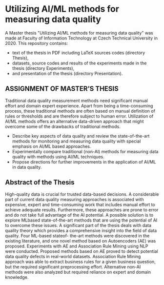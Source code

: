 Utilizing AI/ML methods for measuring data quality
===

A Master thesis "Utilizing AI/ML methods for measuring data quality" was made at Faculty of Information Technology at Czech Technical University in 2020. This repository contains:

* text of the thesis in PDF including LaTeX sources codes (directory Thesis),
* datasets, source codes and results of the experiments made in the thesis (directory Experiments),
* and presentation of the thesis (directory Presentation).

ASSIGNMENT OF MASTER’S THESIS
---

Traditional data quality measurement methods need significant manual effort and domain expert experience. Apart from being a time-consuming process, these traditional methods are often based on manual definition of rules or thresholds and are therefore subject to human error. Utilization of AI/ML methods offers an alternative data-driven approach that might overcome some of the drawbacks of traditional methods.

* Describe key aspects of data quality and review the state-of-the-art methods for monitoring and measuring data quality with special emphasis on AI/ML based approaches.
* Experimentally compare traditional (non-AI) methods for measuring data quality with methods using AI/ML techniques.
* Propose directions for further improvements in the application of AI/ML in data quality.

Abstract of the Thesis
---

High-quality data is crucial for trusted data-based decisions. A considerable
part of current data quality measuring approaches is associated with expensive,
expert and time-consuming work that includes manual effort to achieve
adequate results. Furthermore, these approaches are prone to error and do not
take full advantage of the AI potential. A possible solution is to explore MLbased
state-of-the-art methods that are using the potential of AI to overcome
these issues.
A significant part of the thesis deals with data quality theory which provides
a comprehensive insight into the field of data quality. Four ML-based stateof-
the-art methods were discovered in the existing literature, and one novel
method based on Autoencoders (AE) was proposed.
Experiments with AE and Association Rule Mining using NLP were
conducted. Proposed methods based on AE proved to detect potential data
quality defects in real-world datasets. Association Rule Mining approach
was able to extract business rules for a given business question, but the
required significant preprocessing effort. Alternative non-AI methods were
also analyzed but required reliance on expert and domain knowledge.